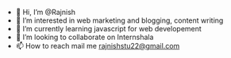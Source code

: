 - 👋 Hi, I’m @Rajnish
- 👀 I’m interested in web marketing and blogging, content writing
- 🌱 I’m currently learning javascript for web developement
- 💞️ I’m looking to collaborate on Internshala
- 📫 How to reach mail me rajnishstu22@gmail.com

<!---
Rajnis002/Rajnis002 is a ✨ special ✨ repository because its `README.md` (this file) appears on your GitHub profile.
You can click the Preview link to take a look at your changes.
--->
